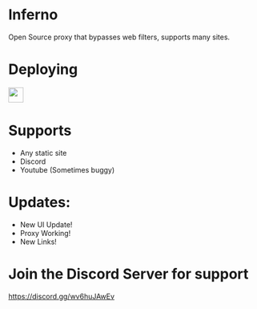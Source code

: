 # Inferno
Open Source proxy that bypasses web filters, supports many sites.

# Deploying

<a href="https://replit.com/github/hackdeezhacks/inferno"><img height="30px" src="https://raw.githubusercontent.com/FogNetwork/Tsunami/main/deploy/replit2.svg"><img></a>

# Supports
- Any static site
- Discord
- Youtube (Sometimes buggy)

# Updates:
- New UI Update!
- Proxy Working!
- New Links!

# Join the Discord Server for support
https://discord.gg/wv6huJAwEv
